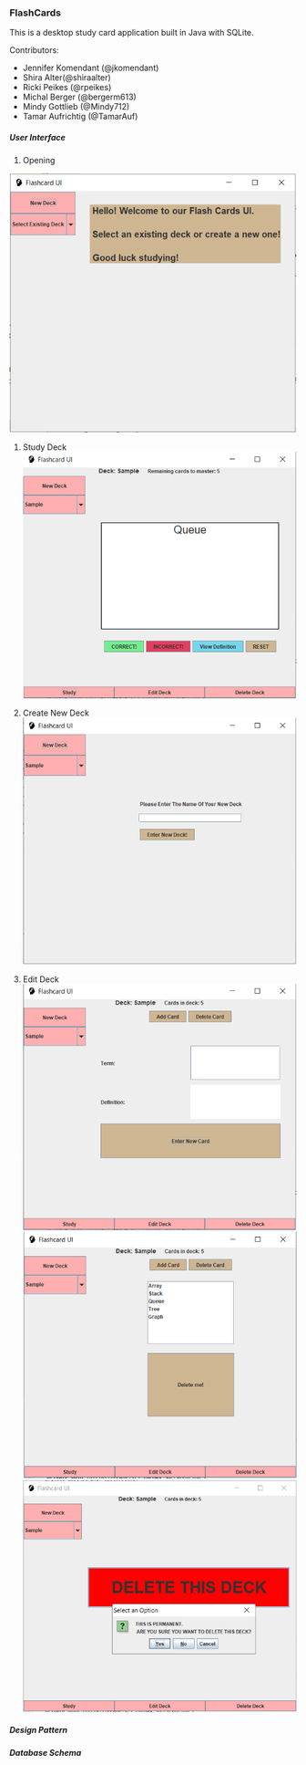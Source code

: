 ### FlashCards
This is a desktop study card application built in Java with SQLite.

Contributors:
* Jennifer Komendant (@jkomendant)
* Shira Alter(@shiraalter)
* Ricki Peikes (@rpeikes)
* Michal Berger (@bergerm613)
* Mindy Gottlieb (@Mindy712)
* Tamar Aufrichtig (@TamarAuf)

##### User Interface
1. Opening

![Alt](screenshots/fc-open.PNG)

1. Study Deck
![Alt](screenshots/fc-study.PNG)

1. Create New Deck
![Alt](screenshots/fc-newdeck.PNG)

1. Edit Deck
![Alt](screenshots/fc-addcard.PNG)
![Alt](screenshots/fc-deletecard.PNG)
![Alt](screenshots/fc-deletedeck.PNG)

##### Design Pattern

##### Database Schema
